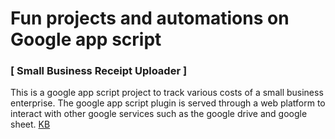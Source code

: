 # Fun projects and automations on Google app script

### [ Small Business Receipt Uploader ] 
This is a google app script project to track various costs of a small business enterprise.
The google app script plugin is served through a web platform to interact with other google services such as the google drive and google sheet. [KB](./Small-Business-Expense-uploader/README.md)